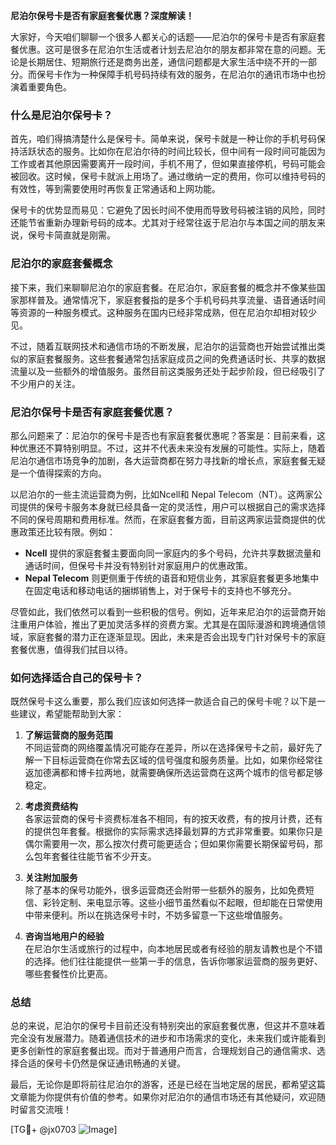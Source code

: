 **尼泊尔保号卡是否有家庭套餐优惠？深度解读！**

大家好，今天咱们聊聊一个很多人都关心的话题——尼泊尔的保号卡是否有家庭套餐优惠。这可是很多在尼泊尔生活或者计划去尼泊尔的朋友都非常在意的问题。无论是长期居住、短期旅行还是商务出差，通信问题都是大家生活中绕不开的一部分。而保号卡作为一种保障手机号码持续有效的服务，在尼泊尔的通讯市场中也扮演着重要角色。

### 什么是尼泊尔保号卡？

首先，咱们得搞清楚什么是保号卡。简单来说，保号卡就是一种让你的手机号码保持活跃状态的服务。比如你在尼泊尔待的时间比较长，但中间有一段时间可能因为工作或者其他原因需要离开一段时间，手机不用了，但如果直接停机，号码可能会被回收。这时候，保号卡就派上用场了。通过缴纳一定的费用，你可以维持号码的有效性，等到需要使用时再恢复正常通话和上网功能。

保号卡的优势显而易见：它避免了因长时间不使用而导致号码被注销的风险，同时还能节省重新办理新号码的成本。尤其对于经常往返于尼泊尔与本国之间的朋友来说，保号卡简直就是刚需。

### 尼泊尔的家庭套餐概念

接下来，我们来聊聊尼泊尔的家庭套餐。在尼泊尔，家庭套餐的概念并不像某些国家那样普及。通常情况下，家庭套餐指的是多个手机号码共享流量、语音通话时间等资源的一种服务模式。这种服务在国内已经非常成熟，但在尼泊尔却相对较少见。

不过，随着互联网技术和通信市场的不断发展，尼泊尔的运营商也开始尝试推出类似的家庭套餐服务。这些套餐通常包括家庭成员之间的免费通话时长、共享的数据流量以及一些额外的增值服务。虽然目前这类服务还处于起步阶段，但已经吸引了不少用户的关注。

### 尼泊尔保号卡是否有家庭套餐优惠？

那么问题来了：尼泊尔的保号卡是否也有家庭套餐优惠呢？答案是：目前来看，这种优惠还不算特别明显。不过，这并不代表未来没有发展的可能性。实际上，随着尼泊尔通信市场竞争的加剧，各大运营商都在努力寻找新的增长点，家庭套餐无疑是一个值得探索的方向。

以尼泊尔的一些主流运营商为例，比如Ncell和 Nepal Telecom（NT）。这两家公司提供的保号卡服务本身就已经具备一定的灵活性，用户可以根据自己的需求选择不同的保号周期和费用标准。然而，在家庭套餐方面，目前这两家运营商提供的优惠政策还比较有限。例如：

- **Ncell** 提供的家庭套餐主要面向同一家庭内的多个号码，允许共享数据流量和通话时间，但保号卡并没有特别针对家庭用户的优惠政策。
- **Nepal Telecom** 则更侧重于传统的语音和短信业务，其家庭套餐更多地集中在固定电话和移动电话的捆绑销售上，对于保号卡的支持也不够充分。

尽管如此，我们依然可以看到一些积极的信号。例如，近年来尼泊尔的运营商开始注重用户体验，推出了更加灵活多样的资费方案。尤其是在国际漫游和跨境通信领域，家庭套餐的潜力正在逐渐显现。因此，未来是否会出现专门针对保号卡的家庭套餐优惠，值得我们拭目以待。

### 如何选择适合自己的保号卡？

既然保号卡这么重要，那么我们应该如何选择一款适合自己的保号卡呢？以下是一些建议，希望能帮助到大家：

1. **了解运营商的服务范围**  
   不同运营商的网络覆盖情况可能存在差异，所以在选择保号卡之前，最好先了解一下目标运营商在你常去区域的信号强度和服务质量。比如，如果你经常往返加德满都和博卡拉两地，就需要确保所选运营商在这两个城市的信号都足够稳定。

2. **考虑资费结构**  
   各家运营商的保号卡资费标准各不相同，有的按天收费，有的按月计费，还有的提供包年套餐。根据你的实际需求选择最划算的方式非常重要。如果你只是偶尔需要用一次，那么按次付费可能更适合；但如果你需要长期保留号码，那么包年套餐往往能节省不少开支。

3. **关注附加服务**  
   除了基本的保号功能外，很多运营商还会附带一些额外的服务，比如免费短信、彩铃定制、来电显示等。这些小细节虽然看似不起眼，但却能在日常使用中带来便利。所以在挑选保号卡时，不妨多留意一下这些增值服务。

4. **咨询当地用户的经验**  
   在尼泊尔生活或旅行的过程中，向本地居民或者有经验的朋友请教也是个不错的选择。他们往往能提供一些第一手的信息，告诉你哪家运营商的服务更好、哪些套餐性价比更高。

### 总结

总的来说，尼泊尔的保号卡目前还没有特别突出的家庭套餐优惠，但这并不意味着完全没有发展潜力。随着通信技术的进步和市场需求的变化，未来我们或许能看到更多创新性的家庭套餐出现。而对于普通用户而言，合理规划自己的通信需求、选择合适的保号卡仍然是保证通讯畅通的关键。

最后，无论你是即将前往尼泊尔的游客，还是已经在当地定居的居民，都希望这篇文章能为你提供有价值的参考。如果你对尼泊尔的通信市场还有其他疑问，欢迎随时留言交流哦！

[TG💪+ @jx0703 ![Image](https://github.com/user-attachments/assets/dbca1d08-cadb-493c-b0ec-ad6f7a83f270)]